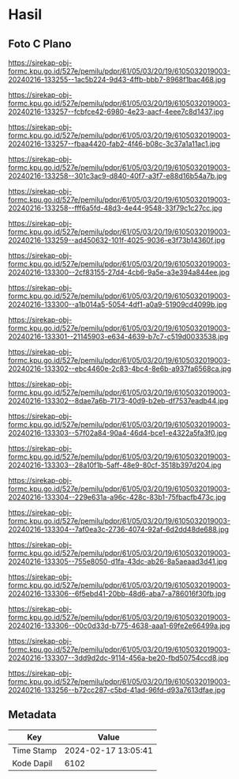# Hasil

## Foto C Plano

https://sirekap-obj-formc.kpu.go.id/527e/pemilu/pdpr/61/05/03/20/19/6105032019003-20240216-133255--1ac5b224-9d43-4ffb-bbb7-8968f1bac468.jpg

https://sirekap-obj-formc.kpu.go.id/527e/pemilu/pdpr/61/05/03/20/19/6105032019003-20240216-133257--fcbfce42-6980-4e23-aacf-4eee7c8d1437.jpg

https://sirekap-obj-formc.kpu.go.id/527e/pemilu/pdpr/61/05/03/20/19/6105032019003-20240216-133257--fbaa4420-fab2-4f46-b08c-3c37a1a11ac1.jpg

https://sirekap-obj-formc.kpu.go.id/527e/pemilu/pdpr/61/05/03/20/19/6105032019003-20240216-133258--301c3ac9-d840-40f7-a3f7-e88d16b54a7b.jpg

https://sirekap-obj-formc.kpu.go.id/527e/pemilu/pdpr/61/05/03/20/19/6105032019003-20240216-133258--fff6a5fd-48d3-4e44-9548-33f79c1c27cc.jpg

https://sirekap-obj-formc.kpu.go.id/527e/pemilu/pdpr/61/05/03/20/19/6105032019003-20240216-133259--ad450632-101f-4025-9036-e3f73b14360f.jpg

https://sirekap-obj-formc.kpu.go.id/527e/pemilu/pdpr/61/05/03/20/19/6105032019003-20240216-133300--2cf83155-27d4-4cb6-9a5e-a3e394a844ee.jpg

https://sirekap-obj-formc.kpu.go.id/527e/pemilu/pdpr/61/05/03/20/19/6105032019003-20240216-133300--a1b014a5-5054-4df1-a0a9-51909cd4099b.jpg

https://sirekap-obj-formc.kpu.go.id/527e/pemilu/pdpr/61/05/03/20/19/6105032019003-20240216-133301--21145903-e634-4639-b7c7-c519d0033538.jpg

https://sirekap-obj-formc.kpu.go.id/527e/pemilu/pdpr/61/05/03/20/19/6105032019003-20240216-133302--ebc4460e-2c83-4bc4-8e6b-a937fa6568ca.jpg

https://sirekap-obj-formc.kpu.go.id/527e/pemilu/pdpr/61/05/03/20/19/6105032019003-20240216-133302--8dae7a6b-7173-40d9-b2eb-df7537eadb44.jpg

https://sirekap-obj-formc.kpu.go.id/527e/pemilu/pdpr/61/05/03/20/19/6105032019003-20240216-133303--57f02a84-90a4-46d4-bce1-e4322a5fa3f0.jpg

https://sirekap-obj-formc.kpu.go.id/527e/pemilu/pdpr/61/05/03/20/19/6105032019003-20240216-133303--28a10f1b-5aff-48e9-80cf-3518b397d204.jpg

https://sirekap-obj-formc.kpu.go.id/527e/pemilu/pdpr/61/05/03/20/19/6105032019003-20240216-133304--229e631a-a96c-428c-83b1-75fbacfb473c.jpg

https://sirekap-obj-formc.kpu.go.id/527e/pemilu/pdpr/61/05/03/20/19/6105032019003-20240216-133304--7af0ea3c-2736-4074-92af-6d2dd48de688.jpg

https://sirekap-obj-formc.kpu.go.id/527e/pemilu/pdpr/61/05/03/20/19/6105032019003-20240216-133305--755e8050-d1fa-43dc-ab26-8a5aeaad3d41.jpg

https://sirekap-obj-formc.kpu.go.id/527e/pemilu/pdpr/61/05/03/20/19/6105032019003-20240216-133306--6f5ebd41-20bb-48d6-aba7-a786016f30fb.jpg

https://sirekap-obj-formc.kpu.go.id/527e/pemilu/pdpr/61/05/03/20/19/6105032019003-20240216-133306--00c0d33d-b775-4638-aaa1-69fe2e66499a.jpg

https://sirekap-obj-formc.kpu.go.id/527e/pemilu/pdpr/61/05/03/20/19/6105032019003-20240216-133307--3dd9d2dc-9114-456a-be20-fbd50754ccd8.jpg

https://sirekap-obj-formc.kpu.go.id/527e/pemilu/pdpr/61/05/03/20/19/6105032019003-20240216-133256--b72cc287-c5bd-41ad-96fd-d93a7613dfae.jpg


## Metadata

| Key        | Value               |
| ---------- | ------------------- |
| Time Stamp | 2024-02-17 13:05:41 |
| Kode Dapil | 6102                |




